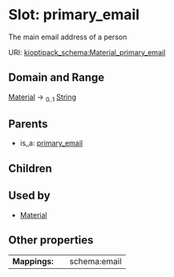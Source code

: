 
# Slot: primary_email


The main email address of a person

URI: [kioptipack_schema:Material_primary_email](https://w3id.org/Fraunhofer/kioptipack-schema/Material_primary_email)


## Domain and Range

[Material](Material.md) &#8594;  <sub>0..1</sub> [String](types/String.md)

## Parents

 *  is_a: [primary_email](primary_email.md)

## Children


## Used by

 * [Material](Material.md)

## Other properties

|  |  |  |
| --- | --- | --- |
| **Mappings:** | | schema:email |

